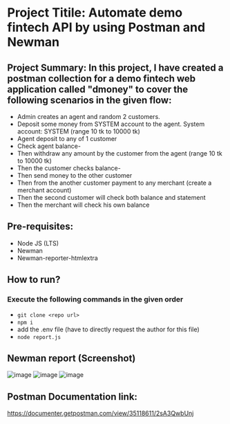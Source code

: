 # Project Titile: Automate demo fintech API by using Postman and Newman
## Project Summary: In this project, I have created a postman collection for a demo fintech web application called "dmoney" to cover the following scenarios in the given flow:
- Admin creates an agent and random 2 customers. 
- Deposit some money from SYSTEM account to the agent. System account: SYSTEM (range 10 tk to 10000 tk)
- Agent deposit to any of 1 customer
- Check agent balance-
- Then withdraw any amount by the customer from the agent (range 10 tk to 10000 tk)
- Then the customer checks balance-
- Then send money to the other customer
- Then from the another customer payment to any merchant (create a merchant account)
- Then the second customer will check both balance and statement
- Then the merchant will check his own balance




## Pre-requisites:
- Node JS (LTS)
- Newman
- Newman-reporter-htmlextra



## How to run?
### Execute the following commands in the given order
- ```git clone <repo url>```
- ```npm i```
- add the .env file (have to directly request the author for this file)
- ```node report.js```




## Newman report (Screenshot) 
![image](https://github.com/sofiaa89/Integration-Testing-with-Postman-dmoney-users-collection-/assets/150695266/f114243d-fc4f-4021-b9b1-e1c32e24a881)
![image](https://github.com/sofiaa89/Integration-Testing-with-Postman-dmoney-users-collection-/assets/150695266/b1262d82-7d8f-4192-8be9-d5e4cfadf4dd)
![image](https://github.com/sofiaa89/Integration-Testing-with-Postman-dmoney-users-collection-/assets/150695266/50200ea9-5ced-4d81-aadd-a2eb07b28d27)


## Postman Documentation link: 
https://documenter.getpostman.com/view/35118611/2sA3QwbUnj








